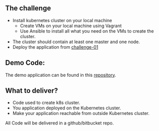 ## The challenge

- Install kubernetes cluster on your local machine 
    - Create VMs on your local machine using Vagrant
    - Use Ansible to install all what you need on the VMs to create the cluster.
- The cluster should contain at least one master and one node.
- Deploy the application from [challenge-01]

[challenge-01]: /challenge-01.md


## Demo Code:

The demo application can be found in this [repository](https://github.com/MohamedMSaeed/DevOps-Challenge-Demo-Code).


## What to deliver?

- Code used to create k8s cluster.
- You application deployed on the Kubernetes cluster.
- Make your application reachable from outside Kubernetes cluster.

All Code will be delivered in a github/bitbucket repo.
